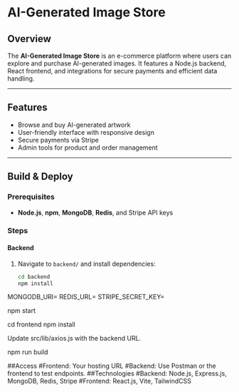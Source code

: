 # AI-Generated Image Store

## Overview

The **AI-Generated Image Store** is an e-commerce platform where users can explore and purchase AI-generated images. It features a Node.js backend, React frontend, and integrations for secure payments and efficient data handling.

---

## Features

- Browse and buy AI-generated artwork
- User-friendly interface with responsive design
- Secure payments via Stripe
- Admin tools for product and order management

---

## Build & Deploy

### Prerequisites
- **Node.js**, **npm**, **MongoDB**, **Redis**, and Stripe API keys

### Steps

#### Backend
1. Navigate to `backend/` and install dependencies:
   ```bash
   cd backend
   npm install

MONGODB_URI=<your-mongodb-uri>
REDIS_URL=<your-redis-url>
STRIPE_SECRET_KEY=<your-stripe-secret-key>

npm start

cd frontend
npm install

Update src/lib/axios.js with the backend URL.

npm run build

##Access
#Frontend: Your hosting URL
#Backend: Use Postman or the frontend to test endpoints.
##Technologies
#Backend: Node.js, Express.js, MongoDB, Redis, Stripe
#Frontend: React.js, Vite, TailwindCSS
